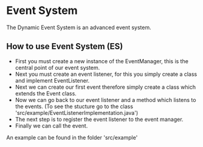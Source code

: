 # Event System
The Dynamic Event System is an advanced event system.

## How to use Event System (ES)
- First you must create a new instance of the EventManager, this is the central point of our event system.
- Next you must create an event listener, for this you simply create a class and implement EventListener.
- Next we can create our first event therefore simply create a class which extends the Event class.
- Now we can go back to our event listener and a method which listens to the events. (To see the stucture go to the class 'src/example/EventListenerImplementation.java')
- The next step is to register the event listener to the event manager.
- Finally we can call the event.

An example can be found in the folder 'src/example'

